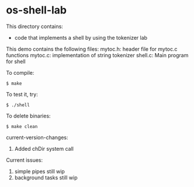 # os-shell-lab

This directory contains:
* code that implements a shell by using the tokenizer lab


This demo contains the following files:
 mytoc.h: header file for mytoc.c functions
 mytoc.c: implementation of string tokenizer
 shell.c: Main program for shell 
 

To compile:
~~~
$ make
~~~

To test it, try:
~~~
$ ./shell
~~~

To delete binaries:
~~~
$ make clean
~~~

current-version-changes:

1. Added chDir system call



Current issues:

1. simple  pipes still wip
2. background tasks still wip


